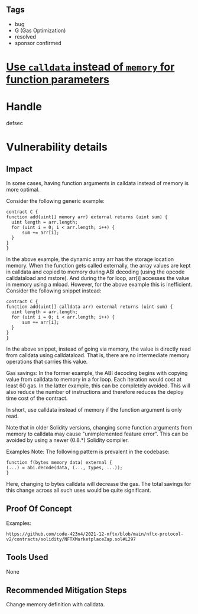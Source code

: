 ## Tags

- bug
- G (Gas Optimization)
- resolved
- sponsor confirmed

# [ Use `calldata` instead of `memory` for function parameters](https://github.com/code-423n4/2021-12-nftx-findings/issues/132) 

# Handle

defsec


# Vulnerability details

## Impact

In some cases, having function arguments in calldata instead of
memory is more optimal.

Consider the following generic example:

```
contract C {
function add(uint[] memory arr) external returns (uint sum) {
  uint length = arr.length;
  for (uint i = 0; i < arr.length; i++) {
      sum += arr[i];
  }
}
}
```
In the above example, the dynamic array arr has the storage location
memory. When the function gets called externally, the array values are
kept in calldata and copied to memory during ABI decoding (using the
opcode calldataload and mstore). And during the for loop, arr[i]
accesses the value in memory using a mload. However, for the above
example this is inefficient. Consider the following snippet instead:

```
contract C {
function add(uint[] calldata arr) external returns (uint sum) {
  uint length = arr.length;
  for (uint i = 0; i < arr.length; i++) {
      sum += arr[i];
  }
}
}
```

In the above snippet, instead of going via memory, the value is directly
read from calldata using calldataload. That is, there are no
intermediate memory operations that carries this value.

Gas savings: In the former example, the ABI decoding begins with
copying value from calldata to memory in a for loop. Each iteration
would cost at least 60 gas. In the latter example, this can be
completely avoided. This will also reduce the number of instructions and
therefore reduces the deploy time cost of the contract.

In short, use calldata instead of memory if the function argument
is only read.

Note that in older Solidity versions, changing some function arguments
from memory to calldata may cause "unimplemented feature error".
This can be avoided by using a newer (0.8.*) Solidity compiler.

Examples
Note: The following pattern is prevalent in the codebase:

```
function f(bytes memory data) external {
(...) = abi.decode(data, (..., types, ...));
}
```

Here, changing to bytes calldata will decrease the gas. The total
savings for this change across all such uses would be quite
significant.


## Proof Of Concept

Examples:

`https://github.com/code-423n4/2021-12-nftx/blob/main/nftx-protocol-v2/contracts/solidity/NFTXMarketplaceZap.sol#L297`

## Tools Used

None

## Recommended Mitigation Steps

Change memory definition with calldata.

